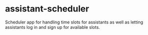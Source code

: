# assistant-scheduler
Scheduler app for handling time slots for assistants as well as letting assistants log in and sign up for available slots.
